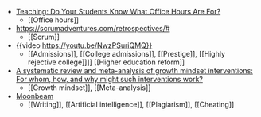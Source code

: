- [Teaching: Do Your Students Know What Office Hours Are For?](https://www.chronicle.com/newsletter/teaching/2022-10-13?utm_source=Iterable&utm_medium=email&utm_campaign=campaign_5298525_nl_Academe-Today_date_20221014&cid=at&source=ams&sourceid=)
	- [[Office hours]]
- https://scrumadventures.com/retrospectives/#
	- [[Scrum]]
- {{video https://youtu.be/NwzPSuriQMQ}}
	- [[Admissions]], [[College admissions]], [[Prestige]], [[Highly rejective college]]]] [[Higher education reform]]
- [A systematic review and meta-analysis of growth mindset interventions: For whom, how, and why might such interventions work?](https://psycnet.apa.org/record/2023-10215-001)
	- [[Growth mindset]], [[Meta-analysis]]
- [Moonbeam](https://www.gomoonbeam.com/)
	- [[Writing]], [[Artificial intelligence]], [[Plagiarism]], [[Cheating]]